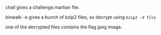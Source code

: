 chall gives a challenge.martian file.

binwalk -e gives a bunch of bzip2 files, so decrypt using `bzip2 -d file`

one of the decrypted files contains the flag jpeg image.
